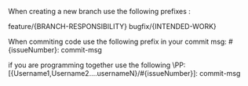 When creating a new branch use the following prefixes :

feature/{BRANCH-RESPONSIBILITY}
bugfix/{INTENDED-WORK}

When commiting code use the following prefix in your commit msg:
\#{issueNumber}: commit-msg

if you are programming together use the following
\PP:[{Username1,Username2....usernameN}/#{issueNumber}]: commit-msg
